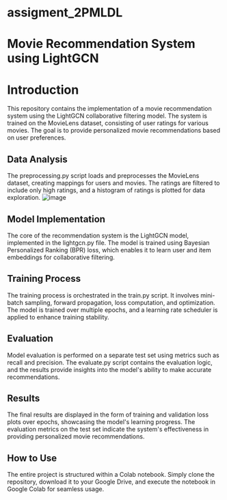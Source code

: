 # assigment_2PMLDL
# Movie Recommendation System using LightGCN
# Introduction
This repository contains the implementation of a movie recommendation system using the LightGCN collaborative filtering model. The system is trained on the MovieLens dataset, consisting of user ratings for various movies. The goal is to provide personalized movie recommendations based on user preferences.

## Data Analysis
The preprocessing.py script loads and preprocesses the MovieLens dataset, creating mappings for users and movies. The ratings are filtered to include only high ratings, and a histogram of ratings is plotted for data exploration.
![image](https://github.com/mpvnlv/assigment_2PMLDL/assets/88908152/3756d684-a826-4d6f-865d-aee8ee87e434)
## Model Implementation
The core of the recommendation system is the LightGCN model, implemented in the lightgcn.py file. The model is trained using Bayesian Personalized Ranking (BPR) loss, which enables it to learn user and item embeddings for collaborative filtering.

## Training Process
The training process is orchestrated in the train.py script. It involves mini-batch sampling, forward propagation, loss computation, and optimization. The model is trained over multiple epochs, and a learning rate scheduler is applied to enhance training stability.

## Evaluation
Model evaluation is performed on a separate test set using metrics such as recall and precision. The evaluate.py script contains the evaluation logic, and the results provide insights into the model's ability to make accurate recommendations.

## Results
The final results are displayed in the form of training and validation loss plots over epochs, showcasing the model's learning progress. The evaluation metrics on the test set indicate the system's effectiveness in providing personalized movie recommendations.

## How to Use
The entire project is structured within a Colab notebook. Simply clone the repository, download it to your Google Drive, and execute the notebook in Google Colab for seamless usage.





